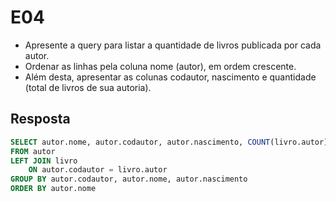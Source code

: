 # E04

- Apresente a query para listar a quantidade de livros publicada por cada autor. 
- Ordenar as linhas pela coluna nome (autor), em ordem crescente. 
- Além desta, apresentar as colunas codautor, nascimento e quantidade (total de livros de sua autoria).

## Resposta
```SQL
SELECT autor.nome, autor.codautor, autor.nascimento, COUNT(livro.autor) as quantidade
FROM autor
LEFT JOIN livro 
	ON autor.codautor = livro.autor
GROUP BY autor.codautor, autor.nome, autor.nascimento
ORDER BY autor.nome